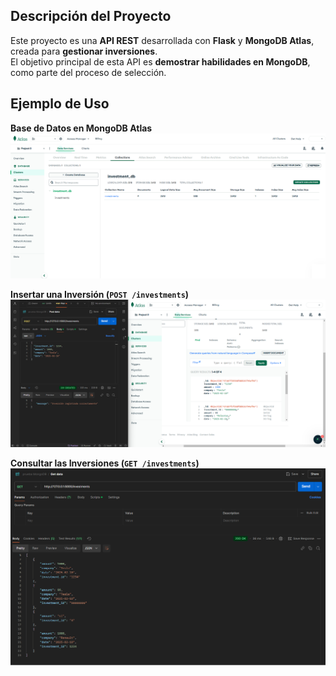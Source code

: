 ## **Descripción del Proyecto**
Este proyecto es una **API REST** desarrollada con **Flask** y **MongoDB Atlas**, creada para **gestionar inversiones**.  
El objetivo principal de esta API es **demostrar habilidades en MongoDB**, como parte del proceso de selección.

## **Ejemplo de Uso**

**Base de Datos en MongoDB Atlas**  
<img src="img/img1.png" width="600">

**Insertar una Inversión (`POST /investments`)**  
<img src="img/img2.png" width="600">

**Consultar las Inversiones (`GET /investments`)**  
<img src="img/img3.png" width="600">
